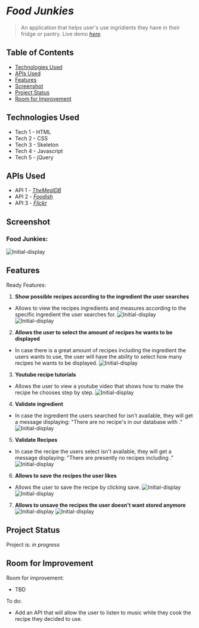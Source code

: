 # _Food Junkies_
> An application that helps user's use ingridients they have in their fridge or pantry.
> Live demo [_here_](https://zdensamson.github.io/food_junkies/). 

## Table of Contents
* [Technologies Used](#technologies-used)
* [APIs Used](#apis-used)
* [Features](#features)
* [Screenshot](#screenshot)
* [Project Status](#project-status)
* [Room for Improvement](#room-for-improvement)

## Technologies Used
- Tech 1 - HTML
- Tech 2 - CSS
- Tech 3 - Skeleton
- Tech 4 - Javascript
- Tech 5 - jQuery

## APIs Used
- API 1 - [_TheMealDB_](https://www.themealdb.com/api.php)
- API 2 - [_Foodish_](https://github.com/surhud004/Foodish#readme)
- API 3 - [_Flickr_](https://www.flickr.com/services/api/)


## Screenshot
### Food Junkies:
![Initial-display](./assets/screenshots/main.png)


## Features
Ready Features:
1. **Show possible recipes according to the ingredient the user searches**
- Allows to view the recipes ingredients and measures according to the specific ingredient the user searches for.
       ![Initial-display](./assets/screenshots/1.png)
       ![Initial-display](./assets/screenshots/1.2.png)


2. **Allows the user to select the amount of recipes he wants to be displayed**
- In case there is a great amount of recipes including the ingredient the users wants to use, the user will have the ability to select how many recipes he wants to be displayed.      ![Initial-display](./assets/screenshots/2.png)

3. **Youtube recipe tutorials**
- Allows the user to view a youtube video that shows how to make the recipe he chooses step by step.
    ![Initial-display](./assets/screenshots/3.png)

4. **Validate ingredient** 
- In case the ingredient the users searched for isn't available, they will get a message displaying: "There are no recipe's in our database with <ingredient>."
    ![Initial-display](./assets/screenshots/4.png)

5. **Validate Recipes**
- In case the recipe the users select isn't available, they will get a message displaying: "There are presently no recipes including <ingredient>."
    ![Initial-display](./assets/screenshots/5.png)    
    
6. **Allows to save the recipes the user likes**
- Allows the user to save the recipe by clicking save.
    ![Initial-display](./assets/screenshots/6.png)
    ![Initial-display](./assets/screenshots/6.2.png)


7. **Allows to unsave the recipes the user doesn't want stored anymore**
    ![Initial-display](./assets/screenshots/7.png)
    ![Initial-display](./assets/screenshots/7.2.png)


## Project Status
Project is: _in progress_


## Room for Improvement
Room for improvement:
- TBD

To do:
- Add an API that will allow the user to listen to music while they cook the recipe they decided to use.

